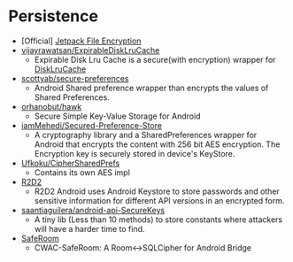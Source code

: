 # Persistence

- [Official] [Jetpack File Encryption](https://developer.android.com/topic/security/data)
- [vijayrawatsan/ExpirableDiskLruCache](https://github.com/vijayrawatsan/ExpirableDiskLruCache)
  - Expirable Disk Lru Cache is a secure(with encryption) wrapper for [DiskLruCache](https://github.com/JakeWharton/DiskLruCache)
- [scottyab/secure-preferences](https://github.com/scottyab/secure-preferences) 
  - Android Shared preference wrapper than encrypts the values of Shared Preferences. 
- [orhanobut/hawk](https://github.com/orhanobut/hawk)
  - Secure Simple Key-Value Storage for Android 
- [iamMehedi/Secured-Preference-Store](https://github.com/iamMehedi/Secured-Preference-Store)
  - A cryptography library and a SharedPreferences wrapper for Android that encrypts the content with 256 bit AES encryption. The Encryption key is securely stored in device's KeyStore. 
- [Ufkoku/CipherSharedPrefs](https://github.com/Ufkoku/CipherSharedPrefs/blob/master/README.md)
  - Contains its own AES impl
- [R2D2](https://github.com/moldedbits/r2d2)
  - R2D2 Android uses Android Keystore to store passwords and other sensitive information for different API versions in an encrypted form.
- [saantiaguilera/android-api-SecureKeys](https://github.com/saantiaguilera/android-api-SecureKeys/wiki)
  - A tiny lib (Less than 10 methods) to store constants where attackers will have a harder time to find.
- [SafeRoom](https://github.com/commonsguy/cwac-saferoom)
  - CWAC-SafeRoom: A Room<->SQLCipher for Android Bridge
